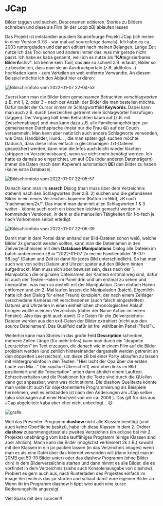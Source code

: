 # JCap
Bilder taggen und suchen, Dateienamen editieren, Stories zu Bildern schreiben und diese als Film (in der Loop zB) ablaufen lassen


Das Projekt ist entstanden aus dem Sourcefourge Projekt JCap (ich meine in einer Version 0.7.6 - war mal auf sourceforge damals). Ich habe es ca. 2003 runtergeladen und danach editiert nach meinen Belangen. Lange Zeit nutze ich das Tool schon und ändere immer das, was mir gerade nicht passt. Ich habe es kaba genannt, weil ich es nutze als "**KA**tegrisierbares **B**ilder**A**rchiv". Ich kenne kein Tool, das **mir** so schnell z.B. erlaubt, Bilder so zu bearbeiten, dass man sie an Ausdruckportale (z.B. aldifotos...) hochladen kann - zum Verteilen an weit entfernte Verwandte. An diesem Beispiel möchte ich den Ablauf hier erklären:

![Bildschirmfoto vom 2022-01-07 22-04-53](https://user-images.githubusercontent.com/56628625/148612770-92f349b0-ce67-4343-ad86-91e1e5b0ec5a.png)

Zuerst kann man die Bilder beim gemeinsamen Betrachten verschlagworten z.B. mit 1, 2, oder 3 - nach der Anzahl der Bilder die man bestellen möchte. Dafür landet der Cursor immer im Schlagwortfeld **Keywords**. Dabei kann man auch z.B. durch Leerzeichen getrennt viele Schlagwörter hinzufügen (taggen). Der Vorgang hält beim Betrachten kaum auf (z.B. mit Zwischenablage) und man kann dazu z.B. alle Familienangehörigen zur gemeinsamen Durchsprache (meist nur die Frau 😃) auf der Couch versammeln. 
  Man kann aber natürlich auch andere Schlagworte verwenden, wie Oma, Handbilder, Hund... , die man später ggf. suchen möchte. Dadurch, dass diese Infos einfach in gleichnamigen .txt-Dateien gespeichert werden, kann man die Infos auch leicht wieder löschen (strippen im Verzeichnisbaum), wenn sie nicht mehr benötigt werden. Ich hatte es damals so eingerichtet, um auf CDs (oder anderen Datenträgern) immer die Daten (nach dem Kopieren) automatisch **BEI** den Bilder zu haben (keine extra Database).
  
![Bildschirmfoto vom 2022-01-07 22-05-57](https://user-images.githubusercontent.com/56628625/148613088-15ddd0a7-30a0-4950-a18c-8439361a36c3.png)

Danach kann man im **search** Dialog (man muss über dem Verzeichnis stehen!) nach den Schlagworten (hier z.B. 2) suchen und die gefundenen Bilder in ein neues Verzeichnis kopieren (Button im Bild), zB nach "nachmachen/2x/". Das macht man dann mit allen Schlagworten 1 & 3 weiter - könnte auch noch ein bisschen leichter gemacht werden in kommenden Versionen, in dem er die manuellen Tätigkeiten für 1-x-fach je nach Vorkommen selbst erledigt.

![Bildschirmfoto vom 2022-01-07 22-06-39](https://user-images.githubusercontent.com/56628625/148613323-53e6d57a-1105-44ef-9600-177ae4844776.png)

Damit man in dem Portal dann anhand der Bild-Dateien schon weiß, welche Bilder 2x gemacht werden sollten, kann man die Dateinamen in den Zielverzeichnissen mit dem **Database Manipulations** Dialog alle Dateien im batch umbenennen zB in "2022-01-07 2x meine Familienbilder 16-07-58.jpg" (Datum und Zeit ist dann für jedes Bild unterschiedlich). So hat man auch wie von selbst Datum und Uhrzeit später auf den Bildern hinten aufgedruckt. Man muss sich aber bewusst sein, dass nach der 1. Manipulation die originalen Dateinamen der Kamera erstmal weg sind, dafür ist auch der Testen-Haken im Panel drin und um erstmal zu sehen und überprüfen, was man so anstellt mit der Manipulation. Dann einfach Haken entfernen und ein 2. Mal laufen lassen die Manipulation (batch).
Eigentlich hatte ich den Dialog für einen Freund konzipiert, der nach einem Zeltlager verschiedene Kameras mit verschiedenen (auch falsch eingestellten) Datums und Uhrzeiten in einen einheitlichen chronologischen Ablauf bringen wollte in einem Verzeichnis (daher der Name Achim im leeren Fenster). Also das geht auch damit.
Die Daten für die Zielverzeichnis-Dateien werden aus den exif-Daten der Bilder extrahiert (nicht aus den source Dateinamen). Das Quellfeld dafür ist frei wählbar im Panel ("field")...

Weiterhin kann man Stories in das große Feld **Description** schreiben, mehrere Zeilen Länge (für mehr Infos) kann man durch ein "doppelte Leerzeichen" im Text erzeugen, die danach wie in einem Film auf die Bilder projiziert werden (und zeitlich hintereinander dargestellt werden getrennt an den doppelten Leerzeichen), um diese zB bei einer Party ablaufen zu lassen mit Hintergrundinfos in den Texten: "Hier lacht der Opa über die ersten Laute von Mia..."
Die *caption* (Überschrift) wird oben links im BIld positioniert und die "description" unten dann ähnlich einem Lauftext. Echtzeitverhalten und die Positionen für die Texte sind durch die QUellen dann gut anpassbar, wenn was nicht stimmt.
Die diashow Quelltexte könnte man vielleicht auch für objektorientierte Programmierung als Beispiele hernehmen, weil es entstanden ist nach den Änderungen am JCap selber (also sozusagen auf einer Hochzeit von mir ca. 2008 ). Das gilt für das aus JCap abgeleitete kaba aber eher nicht unbedingt... 😄

![grafik](https://user-images.githubusercontent.com/56628625/199601995-40bf330c-3d53-4b1a-b1eb-e6fb0fe15ca2.png)

Weil das Presenter-Programm **diashow** nicht alle Klassen benötigt (und auch keine Oberfläche besitzt), habe ich diese Klassen in dem 2. Ordner **diashow** zusammengefasst als zweites Verzeichnis (im eclipse bei mir 2 Projekte) unabhängig vom kaba lauffähiges Programm (einige Klassen sind aber ähnlich). Mann kann die Bilder (möglichst verkleinert 2k z.B.) sowohl mit den Klassen in ein jar packen lassen (in das Verzeichnis images) wenn man es als eine Datei über das Internet versenden will (dann kriegt man in 20MB gut 50-70 Bilder unter) oder das diashow Programm (ohne Bilder drin) in dem Bilderverzeichnis starten und dann nimmt es alle Bilder, die es vorfindet in dem Verzeichnis (siehe auch Konsolenausgabe von diashow). Probiert es gern auch aus, nach Runterladen des Projektes einfach im image Verzeichnis das jar starten und schaut damit eure eigenen Bilder an. Wenn ihr im Programm diashow h tippt wird auch eine kurze Bedienungshilfe angezeigt. 

Viel Spass mit den sourcen!!
